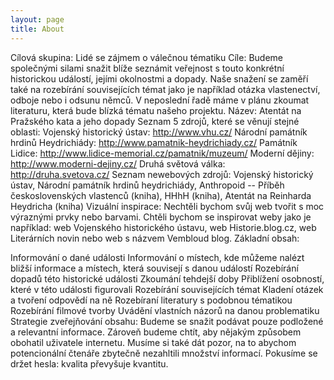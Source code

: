 ```yaml
---
layout: page
title: About
---
```


Cílová skupina: Lidé se zájmem o válečnou tématiku Cíle: Budeme společnými silami snažit blíže seznámit veřejnost s touto konkrétní historickou událostí, jejími okolnostmi a dopady. Naše snažení se zaměří také na rozebírání souvisejících témat jako je například otázka vlastenectví, odboje nebo i odsunu němců. V neposlední řadě máme v plánu zkoumat literaturu, která bude blízká tématu našeho projektu. Název: Atentát na Pražského kata a jeho dopady Seznam 5 zdrojů, které se věnují stejné oblasti: Vojenský historický ústav: http://www.vhu.cz/ Národní památník hrdinů Heydrichiády: http://www.pamatnik-heydrichiady.cz/ Památník Lidice: http://www.lidice-memorial.cz/pamatnik/muzeum/ Moderní dějiny: http://www.moderni-dejiny.cz/ Druhá světová válka: http://druha.svetova.cz/ Seznam newebových zdrojů:
Vojenský historický ústav, Národní památník hrdinů heydrichiády, Anthropoid -- Příběh československých vlastenců (kniha), HHhH (kniha), Atentát na Reinharda Heydricha (kniha) Vizuální inspirace: Nechtěli bychom svůj web tvořit s moc výraznými prvky nebo barvami. Chtěli bychom se inspirovat weby jako je například: web Vojenského historického ústavu, web Historie.blog.cz, web Literárních novin nebo web s názvem Vembloud blog. Základní obsah:

Informování o dané události
Informování o místech, kde můžeme nalézt bližší informace a místech, která souvisejí s danou událostí
Rozebírání dopadů této historické události
Zkoumání tehdejší doby
Přiblížení osobností, které v této události figurovali
Rozebírání souvisejících témat
Kladení otázek a tvoření odpovědí na ně
Rozebíraní literatury s podobnou tématikou
Rozebírání filmové tvorby
Uvádění vlastních názorů na danou problematiku Strategie zveřejňování obsahu: Budeme se snažit podávat pouze podložené a relevantní informace. Zároveň budeme chtít, aby nějakým způsobem obohatil uživatele internetu. Musíme si také dát pozor, na to abychom potencionální čtenáře zbytečně nezahltili množství informací. Pokusíme se držet hesla: kvalita převyšuje kvantitu.
